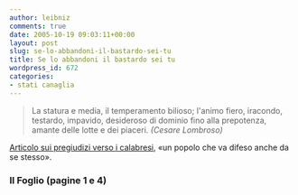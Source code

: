 ```yaml
---
author: leibniz
comments: true
date: 2005-10-19 09:03:11+00:00
layout: post
slug: se-lo-abbandoni-il-bastardo-sei-tu
title: Se lo abbandoni il bastardo sei tu
wordpress_id: 672
categories:
- stati canaglia
---
```


> La statura e media, il temperamento bilioso; l'animo fiero, iracondo, testardo, impavido, desideroso di dominio fino alla prepotenza, amante delle lotte e dei piaceri. _(Cesare Lombroso)_

[Articolo sui pregiudizi verso i calabresi](http://www.ilfoglio.it/), «un popolo che va difeso anche da se stesso».

### Il Foglio (pagine 1 e 4)  

